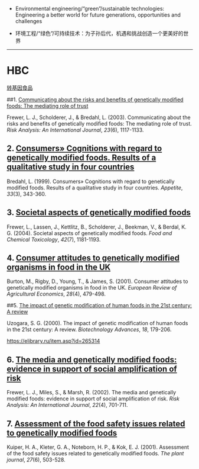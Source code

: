 - Environmental engineering/“green”/sustainable technologies: Engineering a better world for future generations, opportunities and challenges

- 环境工程/“绿色”/可持续技术：为子孙后代，机遇和挑战创造一个更美好的世界

---

# HBC

[转基因食品](https://scholar.google.com/scholar?as_sdt=1,5&q=genetically+modified+foods+impact&hl=zh-CN&as_vis=1) 

##1. [Communicating about the risks and benefits of genetically modified foods: The mediating role of trust](https://onlinelibrary.wiley.com/doi/abs/10.1111/j.0272-4332.2003.00385.x)

Frewer, L. J., Scholderer, J., & Bredahl, L. (2003). Communicating about the risks and benefits of genetically modified foods: The mediating role of trust. *Risk Analysis: An International Journal*, *23*(6), 1117-1133.

## 2. [Consumers» Cognitions with regard to genetically modified foods. Results of a qualitative study in four countries](https://www.sciencedirect.com/science/article/pii/S0195666399902672)

Bredahl, L. (1999). Consumers» Cognitions with regard to genetically modified foods. Results of a qualitative study in four countries. *Appetite*, *33*(3), 343-360.

## 3. [Societal aspects of genetically modified foods](https://www.sciencedirect.com/science/article/pii/S0278691504000419)

Frewer, L., Lassen, J., Kettlitz, B., Scholderer, J., Beekman, V., & Berdal, K. G. (2004). Societal aspects of genetically modified foods. *Food and Chemical Toxicology*, *42*(7), 1181-1193.

## 4. [Consumer attitudes to genetically modified organisms in food in the UK](https://academic.oup.com/erae/article-abstract/28/4/479/516651)

Burton, M., Rigby, D., Young, T., & James, S. (2001). Consumer attitudes to genetically modified organisms in food in the UK. *European Review of Agricultural Economics*, *28*(4), 479-498.

##5. [The impact of genetic modification of human foods in the 21st century: A review](http://cib.org.br/wp-content/uploads/2011/10/estudos_alimentares06.pdf)

Uzogara, S. G. (2000). The impact of genetic modification of human foods in the 21st century: A review. *Biotechnology Advances*, *18*, 179-206.

https://elibrary.ru/item.asp?id=265314

## 6. [The media and genetically modified foods: evidence in support of social amplification of risk](https://onlinelibrary.wiley.com/doi/abs/10.1111/0272-4332.00062)

Frewer, L. J., Miles, S., & Marsh, R. (2002). The media and genetically modified foods: evidence in support of social amplification of risk. *Risk Analysis: An International Journal*, *22*(4), 701-711.

## 7. [Assessment of the food safety issues related to genetically modified foods](https://onlinelibrary.wiley.com/doi/abs/10.1046/j.1365-313X.2001.01119.x)

Kuiper, H. A., Kleter, G. A., Noteborn, H. P., & Kok, E. J. (2001). Assessment of the food safety issues related to genetically modified foods. *The plant journal*, *27*(6), 503-528.




